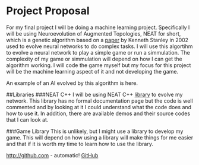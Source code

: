 # Project Proposal

For my final project I will be doing a machine learning project. Specifically I will be using Neuroevolution of Augmented Topologies, NEAT for short, which is a genetic algorithm based on a [paper](http://nn.cs.utexas.edu/downloads/papers/stanley.ec02.pdf) by Kenneth Stanley in 2002 used to evolve neural networks to do complex tasks. I will use this algortihm to evolve a neural network to play a simple game or run a simmulation. The complexity of my game or simmulation will depend on how I can get the algorithm working. I will code the game myself but my focus for this project will be the machine learning aspect of it and not developing the game.

An example of an AI evolved by this algorithm is here.


##Libraries
###NEAT C++
I will be using NEAT C++ [library](http://nn.cs.utexas.edu/?neat-c) to evolve my network.
This library has no formal documentation page but the code is well commented and by looking at it I could understand what the code does and how to use it. In addition, there are available demos and their source codes that I can look at.

###Game Library
This is unlikely, but I might use a library to develop my game. This will depend on how using a library will make things for me easier and that if it is worth my time to learn how to use the library.



http://github.com - automatic!
[GitHub](http://github.com)

